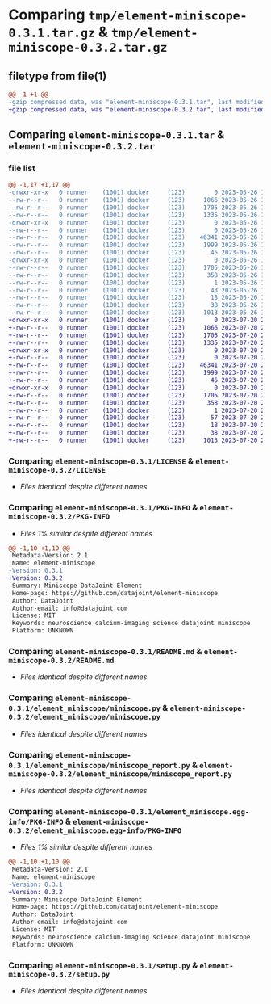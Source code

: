 # Comparing `tmp/element-miniscope-0.3.1.tar.gz` & `tmp/element-miniscope-0.3.2.tar.gz`

## filetype from file(1)

```diff
@@ -1 +1 @@
-gzip compressed data, was "element-miniscope-0.3.1.tar", last modified: Fri May 26 19:36:57 2023, max compression
+gzip compressed data, was "element-miniscope-0.3.2.tar", last modified: Thu Jul 20 22:29:14 2023, max compression
```

## Comparing `element-miniscope-0.3.1.tar` & `element-miniscope-0.3.2.tar`

### file list

```diff
@@ -1,17 +1,17 @@
-drwxr-xr-x   0 runner    (1001) docker     (123)        0 2023-05-26 19:36:57.175881 element-miniscope-0.3.1/
--rw-r--r--   0 runner    (1001) docker     (123)     1066 2023-05-26 19:36:54.000000 element-miniscope-0.3.1/LICENSE
--rw-r--r--   0 runner    (1001) docker     (123)     1705 2023-05-26 19:36:57.175881 element-miniscope-0.3.1/PKG-INFO
--rw-r--r--   0 runner    (1001) docker     (123)     1335 2023-05-26 19:36:54.000000 element-miniscope-0.3.1/README.md
-drwxr-xr-x   0 runner    (1001) docker     (123)        0 2023-05-26 19:36:57.171882 element-miniscope-0.3.1/element_miniscope/
--rw-r--r--   0 runner    (1001) docker     (123)        0 2023-05-26 19:36:54.000000 element-miniscope-0.3.1/element_miniscope/__init__.py
--rw-r--r--   0 runner    (1001) docker     (123)    46341 2023-05-26 19:36:54.000000 element-miniscope-0.3.1/element_miniscope/miniscope.py
--rw-r--r--   0 runner    (1001) docker     (123)     1999 2023-05-26 19:36:54.000000 element-miniscope-0.3.1/element_miniscope/miniscope_report.py
--rw-r--r--   0 runner    (1001) docker     (123)       45 2023-05-26 19:36:54.000000 element-miniscope-0.3.1/element_miniscope/version.py
-drwxr-xr-x   0 runner    (1001) docker     (123)        0 2023-05-26 19:36:57.175881 element-miniscope-0.3.1/element_miniscope.egg-info/
--rw-r--r--   0 runner    (1001) docker     (123)     1705 2023-05-26 19:36:57.000000 element-miniscope-0.3.1/element_miniscope.egg-info/PKG-INFO
--rw-r--r--   0 runner    (1001) docker     (123)      358 2023-05-26 19:36:57.000000 element-miniscope-0.3.1/element_miniscope.egg-info/SOURCES.txt
--rw-r--r--   0 runner    (1001) docker     (123)        1 2023-05-26 19:36:57.000000 element-miniscope-0.3.1/element_miniscope.egg-info/dependency_links.txt
--rw-r--r--   0 runner    (1001) docker     (123)       43 2023-05-26 19:36:57.000000 element-miniscope-0.3.1/element_miniscope.egg-info/requires.txt
--rw-r--r--   0 runner    (1001) docker     (123)       18 2023-05-26 19:36:57.000000 element-miniscope-0.3.1/element_miniscope.egg-info/top_level.txt
--rw-r--r--   0 runner    (1001) docker     (123)       38 2023-05-26 19:36:57.175881 element-miniscope-0.3.1/setup.cfg
--rw-r--r--   0 runner    (1001) docker     (123)     1013 2023-05-26 19:36:54.000000 element-miniscope-0.3.1/setup.py
+drwxr-xr-x   0 runner    (1001) docker     (123)        0 2023-07-20 22:29:14.342312 element-miniscope-0.3.2/
+-rw-r--r--   0 runner    (1001) docker     (123)     1066 2023-07-20 22:29:11.000000 element-miniscope-0.3.2/LICENSE
+-rw-r--r--   0 runner    (1001) docker     (123)     1705 2023-07-20 22:29:14.342312 element-miniscope-0.3.2/PKG-INFO
+-rw-r--r--   0 runner    (1001) docker     (123)     1335 2023-07-20 22:29:11.000000 element-miniscope-0.3.2/README.md
+drwxr-xr-x   0 runner    (1001) docker     (123)        0 2023-07-20 22:29:14.342312 element-miniscope-0.3.2/element_miniscope/
+-rw-r--r--   0 runner    (1001) docker     (123)        0 2023-07-20 22:29:11.000000 element-miniscope-0.3.2/element_miniscope/__init__.py
+-rw-r--r--   0 runner    (1001) docker     (123)    46341 2023-07-20 22:29:11.000000 element-miniscope-0.3.2/element_miniscope/miniscope.py
+-rw-r--r--   0 runner    (1001) docker     (123)     1999 2023-07-20 22:29:11.000000 element-miniscope-0.3.2/element_miniscope/miniscope_report.py
+-rw-r--r--   0 runner    (1001) docker     (123)       45 2023-07-20 22:29:11.000000 element-miniscope-0.3.2/element_miniscope/version.py
+drwxr-xr-x   0 runner    (1001) docker     (123)        0 2023-07-20 22:29:14.342312 element-miniscope-0.3.2/element_miniscope.egg-info/
+-rw-r--r--   0 runner    (1001) docker     (123)     1705 2023-07-20 22:29:14.000000 element-miniscope-0.3.2/element_miniscope.egg-info/PKG-INFO
+-rw-r--r--   0 runner    (1001) docker     (123)      358 2023-07-20 22:29:14.000000 element-miniscope-0.3.2/element_miniscope.egg-info/SOURCES.txt
+-rw-r--r--   0 runner    (1001) docker     (123)        1 2023-07-20 22:29:14.000000 element-miniscope-0.3.2/element_miniscope.egg-info/dependency_links.txt
+-rw-r--r--   0 runner    (1001) docker     (123)       57 2023-07-20 22:29:14.000000 element-miniscope-0.3.2/element_miniscope.egg-info/requires.txt
+-rw-r--r--   0 runner    (1001) docker     (123)       18 2023-07-20 22:29:14.000000 element-miniscope-0.3.2/element_miniscope.egg-info/top_level.txt
+-rw-r--r--   0 runner    (1001) docker     (123)       38 2023-07-20 22:29:14.342312 element-miniscope-0.3.2/setup.cfg
+-rw-r--r--   0 runner    (1001) docker     (123)     1013 2023-07-20 22:29:11.000000 element-miniscope-0.3.2/setup.py
```

### Comparing `element-miniscope-0.3.1/LICENSE` & `element-miniscope-0.3.2/LICENSE`

 * *Files identical despite different names*

### Comparing `element-miniscope-0.3.1/PKG-INFO` & `element-miniscope-0.3.2/PKG-INFO`

 * *Files 1% similar despite different names*

```diff
@@ -1,10 +1,10 @@
 Metadata-Version: 2.1
 Name: element-miniscope
-Version: 0.3.1
+Version: 0.3.2
 Summary: Miniscope DataJoint Element
 Home-page: https://github.com/datajoint/element-miniscope
 Author: DataJoint
 Author-email: info@datajoint.com
 License: MIT
 Keywords: neuroscience calcium-imaging science datajoint miniscope
 Platform: UNKNOWN
```

### Comparing `element-miniscope-0.3.1/README.md` & `element-miniscope-0.3.2/README.md`

 * *Files identical despite different names*

### Comparing `element-miniscope-0.3.1/element_miniscope/miniscope.py` & `element-miniscope-0.3.2/element_miniscope/miniscope.py`

 * *Files identical despite different names*

### Comparing `element-miniscope-0.3.1/element_miniscope/miniscope_report.py` & `element-miniscope-0.3.2/element_miniscope/miniscope_report.py`

 * *Files identical despite different names*

### Comparing `element-miniscope-0.3.1/element_miniscope.egg-info/PKG-INFO` & `element-miniscope-0.3.2/element_miniscope.egg-info/PKG-INFO`

 * *Files 1% similar despite different names*

```diff
@@ -1,10 +1,10 @@
 Metadata-Version: 2.1
 Name: element-miniscope
-Version: 0.3.1
+Version: 0.3.2
 Summary: Miniscope DataJoint Element
 Home-page: https://github.com/datajoint/element-miniscope
 Author: DataJoint
 Author-email: info@datajoint.com
 License: MIT
 Keywords: neuroscience calcium-imaging science datajoint miniscope
 Platform: UNKNOWN
```

### Comparing `element-miniscope-0.3.1/setup.py` & `element-miniscope-0.3.2/setup.py`

 * *Files identical despite different names*


